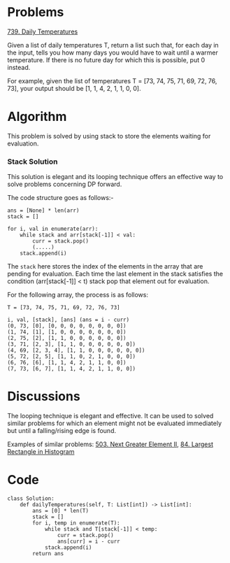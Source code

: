 # Problems
[739. Daily Temperatures](https://leetcode.com/problems/daily-temperatures/)

Given a list of daily temperatures T, return a list such that, for each day in the input, tells you how many days you would have to wait until a warmer temperature. If there is no future day for which this is possible, put 0 instead.

For example, given the list of temperatures T = [73, 74, 75, 71, 69, 72, 76, 73], your output should be [1, 1, 4, 2, 1, 1, 0, 0].

# Algorithm
This problem is solved by using stack to store the elements waiting for evaluation.

### Stack Solution 
This solution is elegant and its looping technique offers an effective way to solve problems concerning DP forward.

The code structure goes as follows:-

```
ans = [None] * len(arr)
stack = []

for i, val in enumerate(arr):
    while stack and arr[stack[-1]] < val:
        curr = stack.pop()
        (.....)
    stack.append(i) 
```

The `stack` here stores the index of the elements in the array that are pending for evaluation. Each time the last element in the stack satisfies the condition (arr[stack[-1]] < t) stack pop that element out for evaluation.

For the following array, the process is as follows:

`T = [73, 74, 75, 71, 69, 72, 76, 73]`

```
i, val, [stack], [ans] (ans = i - curr) 
(0, 73, [0], [0, 0, 0, 0, 0, 0, 0, 0])
(1, 74, [1], [1, 0, 0, 0, 0, 0, 0, 0])
(2, 75, [2], [1, 1, 0, 0, 0, 0, 0, 0])
(3, 71, [2, 3], [1, 1, 0, 0, 0, 0, 0, 0])
(4, 69, [2, 3, 4], [1, 1, 0, 0, 0, 0, 0, 0])
(5, 72, [2, 5], [1, 1, 0, 2, 1, 0, 0, 0])
(6, 76, [6], [1, 1, 4, 2, 1, 1, 0, 0])
(7, 73, [6, 7], [1, 1, 4, 2, 1, 1, 0, 0])
```

# Discussions
The looping technique is elegant and effective. It can be used to solved similar problems for which an element might not be evaluated immediately but until a falling/rising edge is found.

Examples of similar problems: [503. Next Greater Element II](https://leetcode.com/problems/next-greater-element-ii/), [84. Largest Rectangle in Histogram](https://leetcode.com/problems/largest-rectangle-in-histogram/)

# Code

```
class Solution:
    def dailyTemperatures(self, T: List[int]) -> List[int]:
        ans = [0] * len(T)
        stack = []
        for i, temp in enumerate(T):
            while stack and T[stack[-1]] < temp:
                curr = stack.pop()
                ans[curr] = i - curr
            stack.append(i)
        return ans
```

